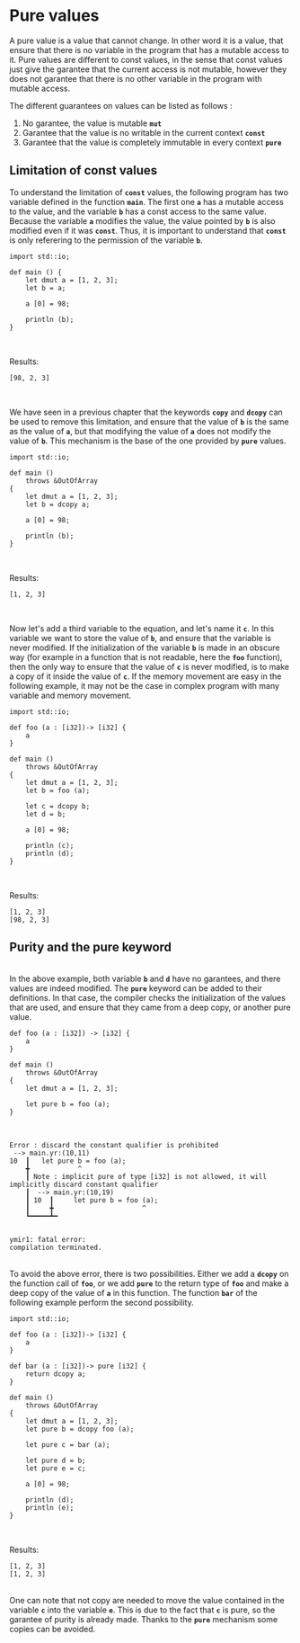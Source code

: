 # Pure values

A pure value is a value that cannot change. In other word it is a
value, that ensure that there is no variable in the program that has a
mutable access to it. Pure values are different to const values, in
the sense that const values just give the garantee that the current
access is not mutable, however they does not garantee that there is no
other variable in the program with mutable access.

The different guarantees on values can be listed as follows : 

1. No garantee, the value is mutable **`mut`**
2. Garantee that the value is no writable in the current context **`const`** 
3. Garantee that the value is completely immutable in every context **`pure`**

## Limitation of const values

To understand the limitation of **`const`** values, the following
program has two variable defined in the function **`main`**. The first
one **`a`** has a mutable access to the value, and the variable
**`b`** has a const access to the same value. Because the variable
**`a`** modifies the value, the value pointed by **`b`** is also
modified even if it was **`const`**. Thus, it is important to
understand that **`const`** is only referering to the permission of
the variable **`b`**.

```ymir
import std::io;

def main () {
	let dmut a = [1, 2, 3];
	let b = a;
	
	a [0] = 98;
	
	println (b);
}
```

<br>

Results: 

```
[98, 2, 3]
```

<br>

We have seen in a previous chapter that the keywords **`copy`** and
**`dcopy`** can be used to remove this limitation, and ensure that the
value of **`b`** is the same as the value of **`a`**, but that
modifying the value of **`a`** does not modify the value of
**`b`**. This mechanism is the base of the one provided by **`pure`**
values.

```ymir
import std::io;

def main () 
	throws &OutOfArray
{
	let dmut a = [1, 2, 3];
	let b = dcopy a;
	
	a [0] = 98;
	
	println (b);
}
```

<br>

Results: 

```
[1, 2, 3]
```

<br>

Now let's add a third variable to the equation, and let's name it
**`c`**. In this variable we want to store the value of **`b`**, and
ensure that the variable is never modified. If the initialization of
the variable **`b`** is made in an obscure way (for example in a
function that is not readable, here the **`foo`** function), then the
only way to ensure that the value of **`c`** is never modified, is to
make a copy of it inside the value of **`c`**. If the memory movement
are easy in the following example, it may not be the case in complex
program with many variable and memory movement.

```ymir
import std::io;

def foo (a : [i32])-> [i32] {
	a
}

def main () 
	throws &OutOfArray
{
	let dmut a = [1, 2, 3];
	let b = foo (a);
	
	let c = dcopy b;
	let d = b;
	
	a [0] = 98;
	
	println (c);
	println (d);
}
```

<br>

Results: 

```
[1, 2, 3]
[98, 2, 3]
```

## Purity and the pure keyword

<br> In the above example, both variable **`b`** and **`d`** have no
garantees, and there values are indeed modified. The **`pure`**
keyword can be added to their definitions. In that case, the compiler
checks the initialization of the values that are used, and ensure that
they came from a deep copy, or another pure value.

```ymir
def foo (a : [i32]) -> [i32] {
	a
}

def main () 
	throws &OutOfArray 
{
	let dmut a = [1, 2, 3];
	
	let pure b = foo (a);
}
```

<br>

```error
Error : discard the constant qualifier is prohibited
 --> main.yr:(10,11)
10  ┃ 	let pure b = foo (a);
    ╋ 	         ^
    ┃ Note : implicit pure of type [i32] is not allowed, it will implicitly discard constant qualifier
    ┃  --> main.yr:(10,19)
    ┃ 10  ┃ 	let pure b = foo (a);
    ┃     ╋ 	                 ^
    ┗━━━━━┻━ 


ymir1: fatal error: 
compilation terminated.
```

<br> To avoid the above error, there is two possibilities. Either we
add a **`dcopy`** on the function call of **`foo`**, or we add
**`pure`** to the return type of **`foo`** and make a deep copy of the
value of **`a`** in this function. The function **`bar`** of the
following example perform the second possibility.

```ymir
import std::io;

def foo (a : [i32])-> [i32] {
	a
}

def bar (a : [i32])-> pure [i32] {
	return dcopy a;
}

def main () 
	throws &OutOfArray 
{
	let dmut a = [1, 2, 3];
	let pure b = dcopy foo (a);
	
	let pure c = bar (a);
	
	let pure d = b;
	let pure e = c;
	
	a [0] = 98;
	
	println (d);
	println (e);
}	
```

<br>

Results: 

```
[1, 2, 3]
[1, 2, 3]
```

<br> One can note that not copy are needed to move the value contained
in the variable **`c`** into the variable **`e`**. This is due to the
fact that **`c`** is pure, so the garantee of purity is already
made. Thanks to the **`pure`** mechanism some copies can be avoided.

